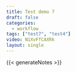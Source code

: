 ```yaml
---
title: Test demo 7
draft: false
categories:
  - workflow
tags: ["test7", "test4"]
video: N1XvFfCAXRk
layout: single
---
```


{{< generateNotes >}}

